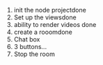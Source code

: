 1. init the node projectdone
2. Set up the viewsdone
3. ability to render videos done
4. create a rooomdone
5. Chat box
6. 3 buttons...
7. Stop the room 